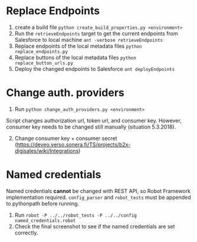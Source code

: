# Replace Endpoints

1. create a build file
`python create_build_properties.py <environment>`
2. Run the `retrieveEndpoints` target to get the current endpoints from Salesforce to local machine
`ant -verbose retrieveEndpoints`
3. Replace endpoints of the local metadata files
`python replace_endpoints.py`
4. Replace buttons of the local metadata files
`python replace_button_urls.py`
5. Deploy the changed endpoints to Salesforce
`ant deployEndpoints`

# Change auth. providers

1. Run `python change_auth_providers.py <environment>`

Script changes authorization url, token url, and consumer key. However, consumer key needs to be changed still manually (situation 5.3.2018).

2. Change consumer key + consumer secret (https://deveo.verso.sonera.fi/TS/projects/b2x-digisales/wiki/Integrations)

# Named credentials

Named credentials **cannot** be changed with REST API, so Robot Framework implementation required. `config_parser` and `robot_tests` must be appended to
pythonpath before running.

1. Run `robot -P ../../robot_tests -P ../../config named_credentials.robot`
2. Check the final screenshot to see if the named credentials are set correctly.